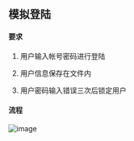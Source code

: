 模拟登陆
---
#### 要求
1. 用户输入帐号密码进行登陆

2. 用户信息保存在文件内

3. 用户密码输入错误三次后锁定用户

#### 流程

![image](https://note.youdao.com/yws/api/personal/file/4DCCF18BAA9042569A19030A92E74B7F?method=download&shareKey=ac305685e37298be22c1ac46679298d8)